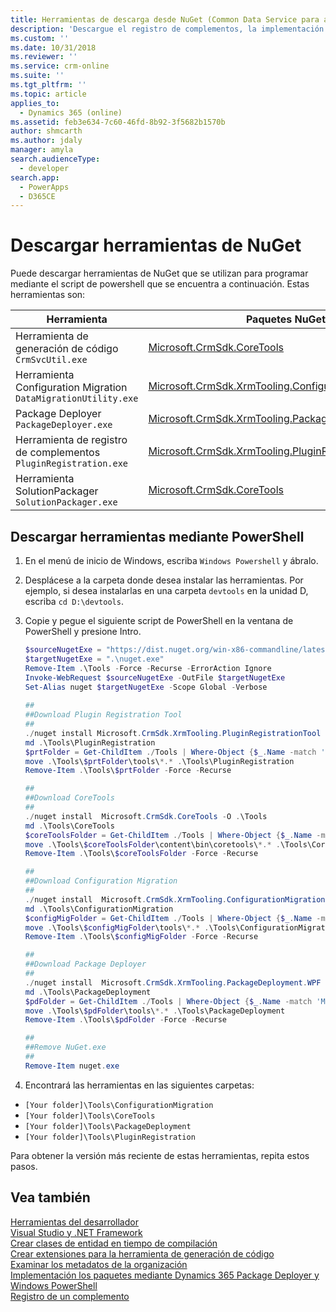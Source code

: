 ```yaml
---
title: Herramientas de descarga desde NuGet (Common Data Service para aplicciones) | Microsoft Docs
description: 'Descargue el registro de complementos, la implementación de paquetes y otras herramientas principales de Nuget.'
ms.custom: ''
ms.date: 10/31/2018
ms.reviewer: ''
ms.service: crm-online
ms.suite: ''
ms.tgt_pltfrm: ''
ms.topic: article
applies_to:
  - Dynamics 365 (online)
ms.assetid: feb3e634-7c60-46fd-8b92-3f5682b1570b
author: shmcarth
ms.author: jdaly
manager: amyla
search.audienceType:
  - developer
search.app:
  - PowerApps
  - D365CE
---
```


# <a name="download-tools-from-nuget"></a>Descargar herramientas de NuGet 

Puede descargar herramientas de NuGet que se utilizan para programar mediante el script de powershell que se encuentra a continuación. Estas herramientas son:

|Herramienta|Paquetes NuGet|
|-|-|
|Herramienta de generación de código `CrmSvcUtil.exe`|[Microsoft.CrmSdk.CoreTools](https://www.nuget.org/packages/Microsoft.CrmSdk.CoreTools)|
|Herramienta Configuration Migration `DataMigrationUtility.exe`|[Microsoft.CrmSdk.XrmTooling.ConfigurationMigration.Wpf](https://www.nuget.org/packages/Microsoft.CrmSdk.XrmTooling.ConfigurationMigration.Wpf)|
|Package Deployer `PackageDeployer.exe`|[Microsoft.CrmSdk.XrmTooling.PackageDeployment.WPF](https://www.nuget.org/packages/Microsoft.CrmSdk.XrmTooling.PackageDeployment.Wpf)|
|Herramienta de registro de complementos `PluginRegistration.exe` |[Microsoft.CrmSdk.XrmTooling.PluginRegistrationTool](https://www.nuget.org/packages/Microsoft.CrmSdk.XrmTooling.PluginRegistrationTool)|
|Herramienta SolutionPackager `SolutionPackager.exe`|[Microsoft.CrmSdk.CoreTools](https://www.nuget.org/packages/Microsoft.CrmSdk.CoreTools)|

## <a name="download-tools-using-powershell"></a>Descargar herramientas mediante PowerShell

1. En el menú de inicio de Windows, escriba `Windows Powershell` y ábralo.
1. Desplácese a la carpeta donde desea instalar las herramientas. Por ejemplo, si desea instalarlas en una carpeta `devtools` en la unidad D, escriba `cd D:\devtools`.
1. Copie y pegue el siguiente script de PowerShell en la ventana de PowerShell y presione Intro.

    ```powershell
    $sourceNugetExe = "https://dist.nuget.org/win-x86-commandline/latest/nuget.exe"
    $targetNugetExe = ".\nuget.exe"
    Remove-Item .\Tools -Force -Recurse -ErrorAction Ignore
    Invoke-WebRequest $sourceNugetExe -OutFile $targetNugetExe
    Set-Alias nuget $targetNugetExe -Scope Global -Verbose
        
    ##
    ##Download Plugin Registration Tool
    ##
    ./nuget install Microsoft.CrmSdk.XrmTooling.PluginRegistrationTool -O .\Tools
    md .\Tools\PluginRegistration
    $prtFolder = Get-ChildItem ./Tools | Where-Object {$_.Name -match 'Microsoft.CrmSdk.XrmTooling.PluginRegistrationTool.'}
    move .\Tools\$prtFolder\tools\*.* .\Tools\PluginRegistration
    Remove-Item .\Tools\$prtFolder -Force -Recurse
    
    ##
    ##Download CoreTools
    ##
    ./nuget install  Microsoft.CrmSdk.CoreTools -O .\Tools
    md .\Tools\CoreTools
    $coreToolsFolder = Get-ChildItem ./Tools | Where-Object {$_.Name -match 'Microsoft.CrmSdk.CoreTools.'}
    move .\Tools\$coreToolsFolder\content\bin\coretools\*.* .\Tools\CoreTools
    Remove-Item .\Tools\$coreToolsFolder -Force -Recurse

    ##
    ##Download Configuration Migration
    ##
    ./nuget install  Microsoft.CrmSdk.XrmTooling.ConfigurationMigration.Wpf -O .\Tools
    md .\Tools\ConfigurationMigration
    $configMigFolder = Get-ChildItem ./Tools | Where-Object {$_.Name -match 'Microsoft.CrmSdk.XrmTooling.ConfigurationMigration.Wpf.'}
    move .\Tools\$configMigFolder\tools\*.* .\Tools\ConfigurationMigration
    Remove-Item .\Tools\$configMigFolder -Force -Recurse
    
    ##
    ##Download Package Deployer 
    ##
    ./nuget install  Microsoft.CrmSdk.XrmTooling.PackageDeployment.WPF -O .\Tools
    md .\Tools\PackageDeployment
    $pdFolder = Get-ChildItem ./Tools | Where-Object {$_.Name -match 'Microsoft.CrmSdk.XrmTooling.PackageDeployment.Wpf.'}
    move .\Tools\$pdFolder\tools\*.* .\Tools\PackageDeployment
    Remove-Item .\Tools\$pdFolder -Force -Recurse

    ##
    ##Remove NuGet.exe
    ##
    Remove-Item nuget.exe    
    ```

1. Encontrará las herramientas en las siguientes carpetas:

- `[Your folder]\Tools\ConfigurationMigration`
- `[Your folder]\Tools\CoreTools`
- `[Your folder]\Tools\PackageDeployment`
- `[Your folder]\Tools\PluginRegistration`

Para obtener la versión más reciente de estas herramientas, repita estos pasos.

## <a name="see-also"></a>Vea también

[Herramientas del desarrollador](developer-tools.md)<br />
[Visual Studio y .NET Framework](org-service/visual-studio-dot-net-framework.md)<br />
[Crear clases de entidad en tiempo de compilación](/dynamics365/customer-engagement/developer/org-service/create-early-bound-entity-classes-code-generation-tool)<br />
[Crear extensiones para la herramienta de generación de código](org-service/extend-code-generation-tool.md)<br />
[Examinar los metadatos de la organización](browse-your-metadata.md)<br />
[Implementación los paquetes mediante Dynamics 365 Package Deployer y Windows PowerShell](/dynamics365/customer-engagement/admin/deploy-packages-using-package-deployer-windows-powershell)<br />
[Registro de un complemento](register-plug-in.md)<br />
